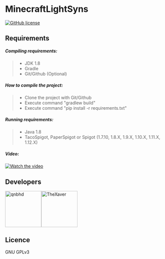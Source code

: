 # MinecraftLightSyns

[![GitHub license](https://img.shields.io/github/license/link1107/MinecraftLightSync)](https://github.com/link1107/MinecraftLightSync)


## Requirements

##### Compiling requirements:
>- JDK 1.8
>- Gradle
>- Git/Github (Optional)



##### How to compile the project:
>- Clone the project with Git/Github
>- Execute command "gradlew build"
>- Execute command "pip install -r requirements.txt"
##### Running requirements:
>- Java 1.8
>- TacoSpigot, PaperSpigot or Spigot (1.7.10, 1.8.X, 1.9.X, 1.10.X, 1.11.X, 1.12.X)<br>

##### Video:

[![Watch the video](https://img.youtube.com/vi/amvD0y1RE6s/maxresdefault.jpg)](https://youtu.be/amvD0y1RE6s)

## Developers

[<img alt="qnbhd" src="https://avatars3.githubusercontent.com/u/66795347?s=460&v=4" width="117">](https://github.com/link1107)[<img alt="TheXaver" src="https://avatars0.githubusercontent.com/u/18555344?s=117&u=2cf5d9e4ad349d7c16b5e59bc0382d98a90860a9" width="117">](https://github.com/TheXaver)

## Licence

GNU GPLv3

